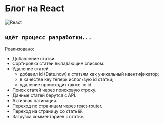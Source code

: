 # Блог на React  
![React](https://img.shields.io/badge/react-%2320232a.svg?style=for-the-badge&logo=react&logoColor=%2361DAFB)  

```идёт процесс разработки...```
---
Реализовано:
- Добавление статьи.
- Сортировка статей выпадающим списком.
- Удаление статей.
    - добавил id (Date.now) к статьям как уникальный идентификатор;
    - в качестве key теперь использую id статьи;
    - удаление происходит также по id.
- Поиск статей через поисковую строку.
- Данные статей берутся с API.
- Активная пагинация.
- Переход по страницам через react-router.
- Переход на страницу со статьёй.
- Загрузка комментариев к статье.